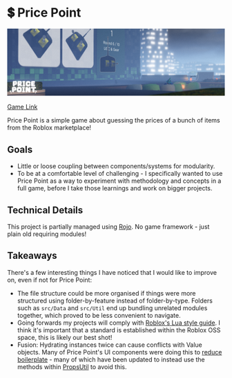 # 💲 Price Point
![A screenshot of the game with the logo in the corner](GitMedia/banner.png)

[Game Link](https://www.roblox.com/games/13085543769/Price-Point)

Price Point is a simple game about guessing the prices of a bunch of items from the Roblox marketplace!

## Goals

- Little or loose coupling between components/systems for modularity.
- To be at a comfortable level of challenging - I specifically wanted to use Price Point as a way to experiment with methodology and concepts in a full game, before I take those learnings and work on bigger projects.

## Technical Details

This project is partially managed using [Rojo](https://rojo.space). No game framework - just plain old requiring modules!

## Takeaways
There's a few interesting things I have noticed that I would like to improve on, even if not for Price Point:

- The file structure could be more organised if things were more structured using folder-by-feature instead of folder-by-type. Folders such as `src/Data` and `src/Util` end up bundling unrelated modules together, which proved to be less convenient to navigate.
- Going forwards my projects will comply with [Roblox's Lua style guide](https://roblox.github.io/lua-style-guide/). I think it's important that a standard is established within the Roblox OSS space, this is likely our best shot!
- Fusion: Hydrating instances twice can cause conflicts with Value objects. Many of Price Point's UI components were doing this to [reduce boilerplate](https://github.com/dphfox/Fusion/issues/206) - many of which have been updated to instead use the methods within [PropsUtil](src/Client/UI/Util/PropsUtil.lua) to avoid this.

